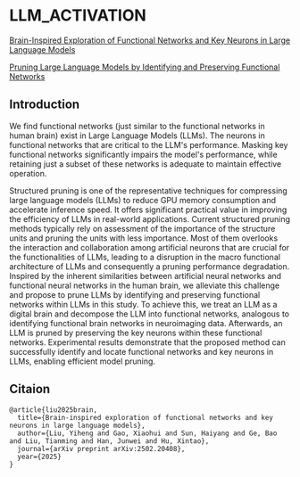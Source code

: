 # LLM_ACTIVATION
[Brain-Inspired Exploration of Functional Networks and Key Neurons in Large Language Models](https://arxiv.org/abs/2502.20408)

[Pruning Large Language Models by Identifying and Preserving Functional Networks]()

## Introduction
We find functional networks (just similar to the functional networks in human brain) exist in Large Language Models (LLMs). The neurons in functional networks that are critical to the LLM's performance. Masking key functional networks significantly impairs the model's performance, while retaining just a subset of these networks is adequate to maintain effective operation. 

Structured pruning is one of the representative techniques for compressing large language models (LLMs) to reduce GPU memory consumption and accelerate inference speed. It offers significant practical value in improving the efficiency of LLMs in real-world applications. Current structured pruning methods typically rely on assessment of the importance of the structure units and pruning the units with less importance. Most of them overlooks the interaction and collaboration among artificial neurons that are crucial for the functionalities of LLMs, leading to a disruption in the macro functional architecture of LLMs and consequently a pruning performance degradation. Inspired by the inherent similarities between artificial neural networks and functional neural networks in the human brain, we alleviate this challenge and propose to prune LLMs by identifying and preserving functional networks within LLMs in this study. To achieve this, we treat an LLM as a digital brain and decompose the LLM into functional networks, analogous to  identifying functional brain networks in neuroimaging data. Afterwards, an LLM is pruned by preserving the key neurons within these functional networks. Experimental results demonstrate that the proposed method can successfully identify and locate functional networks and key neurons in LLMs, enabling efficient model pruning. 

## Citaion
```
@article{liu2025brain,
  title={Brain-inspired exploration of functional networks and key neurons in large language models},
  author={Liu, Yiheng and Gao, Xiaohui and Sun, Haiyang and Ge, Bao and Liu, Tianming and Han, Junwei and Hu, Xintao},
  journal={arXiv preprint arXiv:2502.20408},
  year={2025}
}
```
